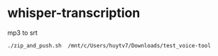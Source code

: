 # whisper-transcription
mp3 to srt

```shell
./zip_and_push.sh  /mnt/c/Users/huytv7/Downloads/test_voice-tool
```
